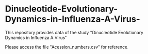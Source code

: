 # Dinucleotide-Evolutionary-Dynamics-in-Influenza-A-Virus-
This repository provides data of the study "Dinucleotide Evolutionary Dynamics in Influenza A Virus"

Please access the file "Acession_numbers.csv" for reference.